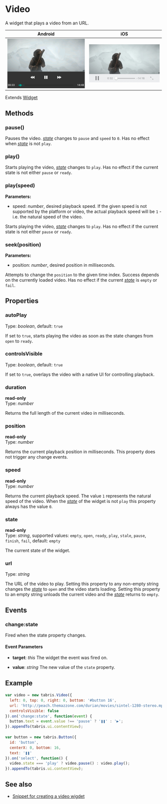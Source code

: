 ---
---
# Video

A widget that plays a video from an URL.

Android | iOS
--- | ---
![Video on Android](img/android/Video.png) | ![Video on iOS](img/ios/Video.png)

Extends [Widget](Widget.md)

## Methods

### pause()

Pauses the video. *[state](#state)* changes to `pause` and `speed` to `0`. Has no effect when *[state](#state)* is not `play`.

### play()

Starts playing the video, *[state](#state)* changes to `play`. Has no effect if the current state is not either `pause` or `ready`.

### play(speed)

**Parameters:** 

- speed: *number*, desired playback speed. If the given speed is not supported by the platform or video, the actual playback speed will be `1` - i.e. the natural speed of the video.

Starts playing the video, *[state](#state)* changes to `play`. Has no effect if the current state is not either `pause` or `ready`.

### seek(position)

**Parameters:** 

- position: *number*, desired position in milliseconds.

Attempts to change the `position` to the given time index. Success depends on the currently loaded video. Has no effect if the current *[state](#state)* is `empty` or `fail`.


## Properties

### autoPlay

Type: *boolean*, default: `true`

If set to `true`, starts playing the video as soon as the state changes from `open` to `ready`.

### controlsVisible

Type: *boolean*, default: `true`

If set to `true`, overlays the video with a native UI for controlling playback.

### duration

**read-only**<br/>
Type: *number*

Returns the full length of the current video in milliseconds.

### position

**read-only**<br/>
Type: *number*

Returns the current playback position in milliseconds. This property does not trigger any change events.

### speed

**read-only**<br/>
Type: *number*

Returns the current playback speed. The value `1` represents the natural speed of the video. When the *[state](#state)* of the widget is not `play` this property always has the value `0`.

### state

**read-only**<br/>
Type: *string*, supported values: `empty`, `open`, `ready`, `play`, `stale`, `pause`, `finish`, `fail`, default: `empty`

The current state of the widget.

### url

Type: *string*

The URL of the video to play. Setting this property to any non-empty string changes the *[state](#state)* to `open` and the video starts loading. Setting this property to an empty string unloads the current video and the *[state](#state)* returns to `empty`.


## Events

### change:state

Fired when the state property changes.

#### Event Parameters 

- **target**: *this*
    The widget the event was fired on.

- **value**: *string*
    The new value of the `state` property.





## Example

```js
var video = new tabris.Video({
  left: 0, top: 0, right: 0, bottom: '#button 16',
  url: 'http://peach.themazzone.com/durian/movies/sintel-1280-stereo.mp4',
  controlsVisible: false
}).on('change:state', function(event) {
  button.text = event.value !== 'pause' ? '❚❚' : '▶';
}).appendTo(tabris.ui.contentView);

var button = new tabris.Button({
  id: 'button',
  centerX: 0, bottom: 16,
  text: '❚❚'
}).on('select', function() {
  video.state === 'play' ? video.pause() : video.play();
}).appendTo(tabris.ui.contentView);
```
## See also

- [Snippet for creating a video wigdet](https://github.com/eclipsesource/tabris-js/tree/v2.0.0-beta2/snippets/video.js)

